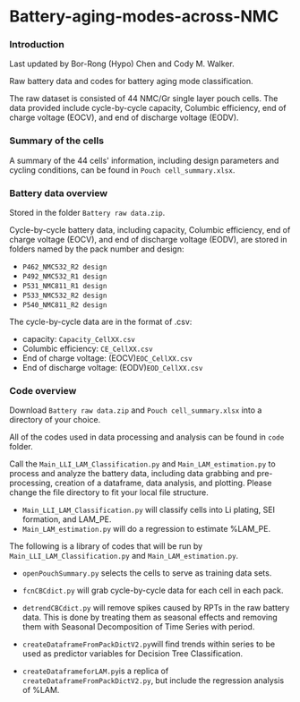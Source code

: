 # Battery-aging-modes-across-NMC

###  Introduction
Last updated by Bor-Rong (Hypo) Chen and Cody M. Walker.  

Raw battery data and codes for battery aging mode classification.    

The raw dataset is consisted of 44 NMC/Gr single layer pouch cells. The data provided include cycle-by-cycle capacity, Columbic efficiency, end of charge voltage (EOCV), and end of discharge voltage (EODV). 

###  Summary of the cells
A summary of the 44 cells' information, including design parameters and cycling conditions, can be found in `Pouch cell_summary.xlsx`.  

### Battery data overview 
Stored in the folder `Battery raw data.zip`.  

Cycle-by-cycle battery data, including capacity, Columbic efficiency, end of charge voltage (EOCV), and end of discharge voltage (EODV), are stored in folders named by the pack number and design:
* `P462_NMC532_R2 design`
* `P492_NMC532_R1 design`
* `P531_NMC811_R1 design`
* `P533_NMC532_R2 design`
* `P540_NMC811_R2 design`

The cycle-by-cycle data are in the format of .csv:
* capacity: `Capacity_CellXX.csv`
* Columbic efficiency: `CE_CellXX.csv`
* End of charge voltage: (EOCV)`EOC_CellXX.csv`
* End of discharge voltage: (EODV)`EOD_CellXX.csv`

###  Code overview
Download `Battery raw data.zip` and `Pouch cell_summary.xlsx` into a directory of your choice.   

All of the codes used in data processing and analysis can be found in  `code` folder.  

Call the `Main_LLI_LAM_Classification.py` and `Main_LAM_estimation.py` to process and analyze the battery data, including data grabbing and pre-processing, creation of a dataframe, data analysis, and plotting. Please change the file directory to fit your local file structure.  
* `Main_LLI_LAM_Classification.py` will classify cells into Li plating, SEI formation, and LAM_PE.  
* `Main_LAM_estimation.py` will do a regression to estimate %LAM_PE.  

The following is a library of codes that will be run by `Main_LLI_LAM_Classification.py` and `Main_LAM_estimation.py`.  

* `openPouchSummary.py` selects the cells to serve as training data sets.

* `fcnCBCdict.py` will grab cycle-by-cycle data for each cell in each pack. 

* `detrendCBCdict.py` will remove spikes caused by RPTs in the raw battery data. This is done by treating them as seasonal effects and removing them with Seasonal Decomposition of Time Series with period.    

* `createDataframeFromPackDictV2.py`will find trends within series to be used as predictor variables for Decision Tree Classification.   

* `createDataframeforLAM.py`is a replica of `createDataframeFromPackDictV2.py`, but include the regression analysis of %LAM.  

